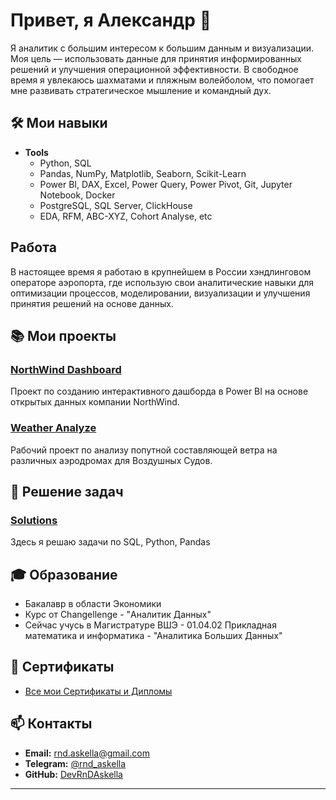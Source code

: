 # Привет, я Александр 👋

Я аналитик с большим интересом к большим данным и визуализации. Моя цель — использовать данные для принятия информированных решений и улучшения операционной эффективности. В свободное время я увлекаюсь шахматами и пляжным волейболом, что помогает мне развивать стратегическое мышление и командный дух.

## 🛠 Мои навыки

- **Tools**
  - Python, SQL
  - Pandas, NumPy, Matplotlib, Seaborn, Scikit-Learn
  - Power BI, DAX, Excel, Power Query, Power Pivot, Git, Jupyter Notebook, Docker
  - PostgreSQL, SQL Server, ClickHouse
  - EDA, RFM, ABC-XYZ, Cohort Analyse, etc

## Работа 

В настоящее время я работаю в крупнейшем в России хэндлинговом операторе аэропорта, где использую свои аналитические навыки для оптимизации процессов, моделировании, визуализации и улучшения принятия решений на основе данных. 

## 📚 Мои проекты

### [NorthWind Dashboard](https://github.com/DevRnDAskella/NorthWind_BI_Dashboard)
Проект по созданию интерактивного дашборда в Power BI на основе открытых данных компании NorthWind.

### [Weather Analyze](https://github.com/DevRnDAskella/Weather-Analyze)
Рабочий проект по анализу попутной составляющей ветра на различных аэродромах для Воздушных Судов.

## 🧩 Решение задач

### [Solutions](https://github.com/DevRnDAskella/Solutions)
Здесь я решаю задачи по SQL, Python, Pandas

## 🎓 Образование

- Бакалавр в области Экономики
- Курс от Changellenge - "Аналитик Данных"
- Сейчас учусь в Магистратуре ВШЭ - 01.04.02 Прикладная математика и информатика - "Аналитика Больших Данных"

## 📝 Сертификаты

- [Все мои Сертификаты и Дипломы](https://drive.google.com/drive/folders/1nvRKgZmIqeze6j4n-yUIcECwCh9fvi2t?usp=drive_link)

## 📫 Контакты

- **Email:** [rnd.askella@gmail.com](mailto:rnd.askella@gmail.com)
- **Telegram:** [@rnd_askella](https://t.me/rnd_askella)
- **GitHub:** [DevRnDAskella](https://github.com/DevRnDAskella/DevRnDAskella/)
---
